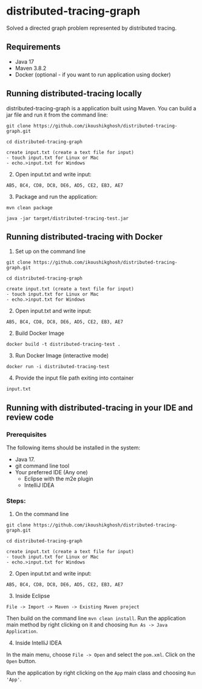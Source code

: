# distributed-tracing-graph
Solved a directed graph problem represented by distributed tracing.

## Requirements
- Java 17
- Maven 3.8.2
- Docker (optional - if you want to run application using docker)

## Running distributed-tracing locally
distributed-tracing-graph is a application built using Maven. You can build a jar file and run it from the command line:


```
git clone https://github.com/ikoushikghosh/distributed-tracing-graph.git

cd distributed-tracing-graph

create input.txt (create a text file for input)
- touch input.txt for Linux or Mac
- echo.>input.txt for Windows

```
2) Open input.txt and write input:
```
AB5, BC4, CD8, DC8, DE6, AD5, CE2, EB3, AE7
```
3) Package and run the application:
```
mvn clean package

java -jar target/distributed-tracing-test.jar
```

## Running distributed-tracing with Docker
1) Set up on the command line
```
git clone https://github.com/ikoushikghosh/distributed-tracing-graph.git

cd distributed-tracing-graph

create input.txt (create a text file for input)
- touch input.txt for Linux or Mac
- echo.>input.txt for Windows

`````
2) Open input.txt and write input:
```
AB5, BC4, CD8, DC8, DE6, AD5, CE2, EB3, AE7
```

2) Build Docker Image
```
docker build -t distributed-tracing-test .
```
3) Run Docker Image (interactive mode)
```
docker run -i distributed-tracing-test
```
4) Provide the input file path exiting into container
```
input.txt
```


## Running with distributed-tracing in your IDE and review code

### Prerequisites
The following items should be installed in the system:
* Java 17.
* git command line tool
* Your preferred IDE (Any one)
    * Eclipse with the m2e plugin
    * IntelliJ IDEA

### Steps:

1) On the command line
```
git clone https://github.com/ikoushikghosh/distributed-tracing-graph.git

cd distributed-tracing-graph

create input.txt (create a text file for input)
- touch input.txt for Linux or Mac
- echo.>input.txt for Windows

```
2) Open input.txt and write input:
```
AB5, BC4, CD8, DC8, DE6, AD5, CE2, EB3, AE7
```

3) Inside Eclipse
```
File -> Import -> Maven -> Existing Maven project
```

Then build on the command line `mvn clean install`. Run the application main method by right clicking on it and choosing `Run As -> Java Application`.

4) Inside IntelliJ IDEA

In the main menu, choose `File -> Open` and select the `pom.xml`. Click on the `Open` button.

Run the application by right clicking on the `App` main class and choosing
`Run 'App'`.



